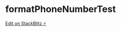 # formatPhoneNumberTest

[Edit on StackBlitz ⚡️](https://stackblitz.com/edit/formatphonenumber-node-idqodp)